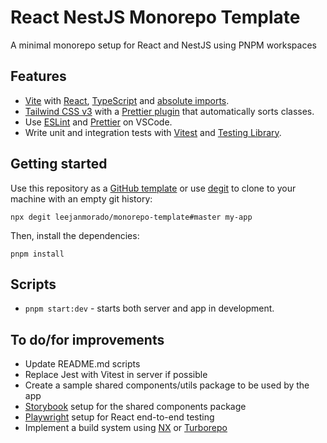 # React NestJS Monorepo Template

A minimal monorepo setup for React and NestJS using PNPM workspaces

## Features

- [Vite](https://vitejs.dev) with [React](https://reactjs.org), [TypeScript](https://www.typescriptlang.org) and [absolute imports](https://github.com/aleclarson/vite-tsconfig-paths).
- [Tailwind CSS v3](https://tailwindcss.com) with a [Prettier plugin](https://github.com/tailwindlabs/prettier-plugin-tailwindcss) that automatically sorts classes.
- Use [ESLint](https://eslint.org) and [Prettier](https://prettier.io) on VSCode.
- Write unit and integration tests with [Vitest](https://vitest.dev/) and [Testing Library](https://testing-library.com/).

## Getting started

Use this repository as a [GitHub template](https://github.com/leejanmorado/monorepo-template/generate) or use [degit](https://github.com/Rich-Harris/degit) to clone to your machine with an empty git history:

```
npx degit leejanmorado/monorepo-template#master my-app
```

Then, install the dependencies:

```
pnpm install
```

## Scripts

- `pnpm start:dev` - starts both server and app in development.

## To do/for improvements

- Update README.md scripts
- Replace Jest with Vitest in server if possible
- Create a sample shared components/utils package to be used by the app
- [Storybook](https://storybook.js.org/) setup for the shared components package
- [Playwright](https://playwright.dev/) setup for React end-to-end testing
- Implement a build system using [NX](https://nx.dev/) or [Turborepo](https://turbo.build/) 

